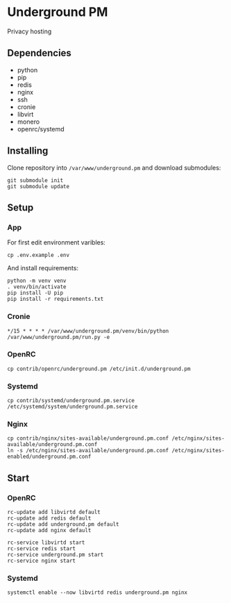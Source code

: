 # Underground PM

Privacy hosting

## Dependencies

* python
* pip
* redis
* nginx
* ssh
* cronie
* libvirt
* monero
* openrc/systemd

## Installing

Clone repository into `/var/www/underground.pm` and download submodules:

```
git submodule init
git submodule update
```

## Setup

### App

For first edit environment varibles:

`cp .env.example .env`

And install requirements:

```
python -m venv venv
. venv/bin/activate
pip install -U pip
pip install -r requirements.txt
```

### Cronie

`*/15 * * * * /var/www/underground.pm/venv/bin/python /var/www/underground.pm/run.py -e`

### OpenRC

`cp contrib/openrc/underground.pm /etc/init.d/underground.pm`

### Systemd

`cp contrib/systemd/underground.pm.service /etc/systemd/system/underground.pm.service`

### Nginx

```
cp contrib/nginx/sites-available/underground.pm.conf /etc/nginx/sites-available/underground.pm.conf
ln -s /etc/nginx/sites-available/underground.pm.conf /etc/nginx/sites-enabled/underground.pm.conf
```

## Start

### OpenRC

```
rc-update add libvirtd default
rc-update add redis default
rc-update add underground.pm default
rc-update add nginx default

rc-service libvirtd start
rc-service redis start
rc-service underground.pm start
rc-service nginx start
```

### Systemd

`systemctl enable --now libvirtd redis underground.pm nginx`
